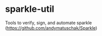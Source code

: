 sparkle-util
============

Tools to verify, sign, and automate sparkle (https://github.com/andymatuschak/Sparkle)
